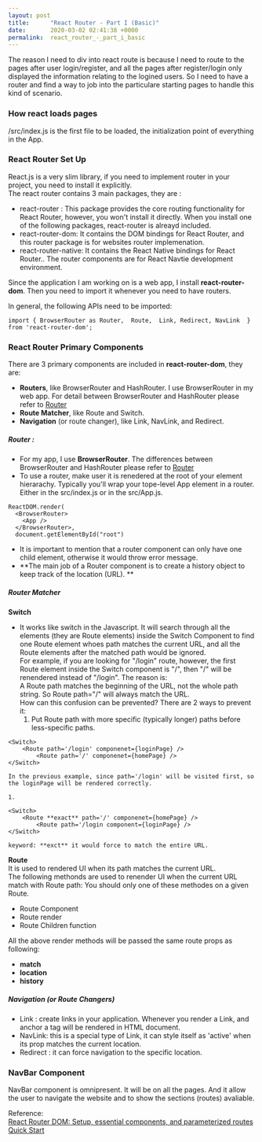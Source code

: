 ```yaml
---
layout: post
title:      "React Router - Part I (Basic)"
date:       2020-03-02 02:41:38 +0000
permalink:  react_router_-_part_i_basic
---
```



The reason I need to div into react route is because I need to route to the pages after user login/register, and all the pages after register/login only displayed the information relating to the logined users. So I need to have a router and find a way to job into the particulare starting pages  to handle this kind of scenario.

### How react loads pages
/src/index.js  is the first file to be loaded, the initialization point of everything in the App. 

### React Router Set Up

React.js is a very slim library, if you need to implement router in your project, you need to install it explicitly.  
The react router contains 3 main packages, they are :  
* react-router : This package provides the core routing functionality for React Router, however, you  won't install it directly.  When you install one of the following packages, react-router is alreayd included.  
* react-router-dom: It contains the DOM bindings for React Router, and this router package is for websites router implemenation.  
* react-router-native: It contains the React Native bindings for React Router.. The router components are for React Navtie development environment.  

Since the application I am working on is a web app,  I install  **react-router-dom**.  Then you need to import it whenever you need to have routers.  

In general, the following APIs need to be imported:  

```
import { BrowserRouter as Router,  Route,  Link, Redirect, NavLink  } from 'react-router-dom';
```  



### React Router Primary Components  
There are 3 primary components are included in **react-router-dom**,  they are:  
* **Routers**, like BrowserRouter and HashRouter. I use BrowserRouter in my web app. For detail between BrowserRouter and HashRouter please refer to [Router](https://reacttraining.com/react-router/web/guides/primary-components)  
* **Route Matcher**, like Route and Switch.  
* **Navigation** (or route changer), like Link, NavLink, and Redirect.  

##### Router  :
* For my app, I use **BrowserRouter**. The differences  between BrowserRouter and HashRouter please refer to [Router](https://reacttraining.com/react-router/web/guides/primary-components)  
* To use a router, make user it is renedered at the root of your element hierarachy. Typically you'll wrap your tope-level App element in a router.  Either in the src/index.js or in the src/App.js.

```
ReactDOM.render(
  <BrowserRouter>
    <App />
  </BrowserRouter>,
  document.getElementById("root")
```   

* It is important to mention that a router component can only have one child element, otherwise it would throw error message.  
* **The main job of a Router component is to create a history object to keep track of the location (URL). **

##### Router Matcher  
**Switch**  
* It works like switch in the Javascript. It will search through all the elements (they are Route elements) inside the Switch Component to find one Route element whoes path matches the current URL, and all the Route elements after the matched path would be ignored.   
For example, if you are looking for "/login" route, however, the first Route element inside the Switch component is "/", then "/" will be renendered instead of "/login".  The reason is:  
A Route path matches the beginning of the URL, not the whole path string. So Route path="/" will always match the URL.  
How can this confusion can be prevented?  There are 2 ways to prevent it:  
    1. Put Route path with more specific (typically longer) paths before less-specific paths.  
```
<Switch>
    <Route path='/login' componenet={loginPage} />
		<Route path='/' componenet={homePage} />
</Switch>
```  
    In the previous example, since path='/login' will be visited first, so the loginPage will be rendered correctly.

    1.  
```
<Switch>
    <Route **exact** path='/' componenet={homePage} />
		<Route path='/login component={loginPage} />
</Switch>
```  
    keyword: **exct** it would force to match the entire URL.  
		
**Route**  
It is used to rendered UI when its path matches the current URL.  
The following methonds are used to renender UI when the current URL match with Route path:  You should only one of these methodes on a given Route.
* Route Component  
* Route render  
* Route Children function  

All the above render methods will be passed the same route props as following:  
* **match**  
* **location**
* **history**  

##### Navigation (or Route Changers)  
* Link : create links in your application. Whenever you render a Link, and anchor a tag will be rendered in HTML document.  
* NavLink: this is a special type of Link, it can style itself as 'active' when its prop matches the current location.  
* Redirect : it can force navigation to the specific location.




### NavBar Component
NavBar component is omnipresent. It will be on all the pages. And it allow the user to navigate the website and to show the sections (routes) avaliable. 



Reference:   
[React Router DOM: Setup, essential components, and parameterized routes](https://blog.logrocket.com/react-router-dom-set-up-essential-components-parameterized-routes-505dc93642f1/)  
[Quick Start](https://reacttraining.com/react-router/web/guides/quick-start) 


